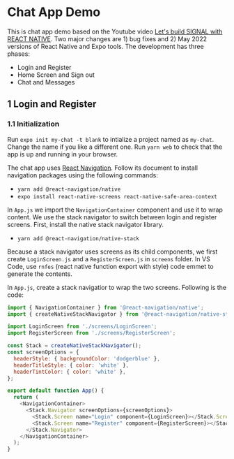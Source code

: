 # Chat App Demo

This is chat app demo based on the Youtube video [Let's build SIGNAL with REACT NATIVE](https://youtu.be/MJzmZ9qmdaE). Two major changes are 1) bug fixes and 2) May 2022 versions of React Native and Expo tools. The development has three phases:

- Login and Register
- Home Screen and Sign out
- Chat and Messages

## 1 Login and Register

### 1.1 Initialization

Run `expo init my-chat -t blank` to intialize a project named as `my-chat`. Change the name if you like a different one. Run `yarn web` to check that the app is up and running in your browser.

The chat app uses [React Navigation](https://reactnavigation.org/docs/getting-started/). Follow its document to install navigation packages using the following commands:

- `yarn add @react-navigation/native`
- `expo install react-native-screens react-native-safe-area-context`

In `App.js` we import the `NavigationContainer` component and use it to wrap content. We use the stack navigator to switch between login and register screens. First, install the native stack navigator library.

- `yarn add @react-navigation/native-stack`

Because a stack navigator uses screens as its child components, we first create `LoginScreen.js` and a `RegisterScreen.js` in `screens` folder. In VS Code, use `rnfes` (react native function export with style) code emmet to generate the contents.

In `App.js`, create a stack navigatior to wrap the two screens. Following is the code:

```js
import { NavigationContainer } from '@react-navigation/native';
import { createNativeStackNavigator } from '@react-navigation/native-stack';

import LoginScreen from './screens/LoginScreen';
import RegisterScreen from './screens/RegisterScreen';

const Stack = createNativeStackNavigator();
const screenOptions = {
  headerStyle: { backgroundColor: 'dodgerblue' },
  headerTitleStyle: { color: 'white' },
  headerTintColor: { color: 'white' },
};

export default function App() {
  return (
    <NavigationContainer>
      <Stack.Navigator screenOptions={screenOptions}>
        <Stack.Screen name="Login" component={LoginScreen}></Stack.Screen>
        <Stack.Screen name="Register" component={RegisterScreen}></Stack.Screen>
      </Stack.Navigator>
    </NavigationContainer>
  );
}
```

